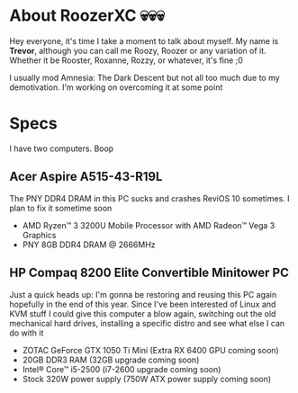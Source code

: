 # About RoozerXC 💀💀💀
Hey everyone, it's time I take a moment to talk about myself. My name is **Trevor**, although you can call me Roozy, Roozer or any variation of it. Whether it be Rooster, Roxanne, Rozzy, or whatever, it's fine ;0

I usually mod Amnesia: The Dark Descent but not all too much due to my demotivation. I'm working on overcoming it at some point

# Specs
I have two computers. Boop
## Acer Aspire A515-43-R19L
The PNY DDR4 DRAM in this PC sucks and crashes ReviOS 10 sometimes. I plan to fix it sometime soon
- AMD Ryzen™ 3 3200U Mobile Processor with AMD Radeon™ Vega 3 Graphics
- PNY 8GB DDR4 DRAM @ 2666MHz
## HP Compaq 8200 Elite Convertible Minitower PC
Just a quick heads up: I'm gonna be restoring and reusing this PC again hopefully in the end of this year. Since I've been interested of Linux and KVM stuff I could give this computer a blow again, switching out the old mechanical hard drives, installing a specific distro and see what else I can do with it
- ZOTAC GeForce GTX 1050 Ti Mini (Extra RX 6400 GPU coming soon)
- 20GB DDR3 RAM (32GB upgrade coming soon)
- Intel® Core™ i5-2500 (i7-2600 upgrade coming soon)
- Stock 320W power supply (750W ATX power supply coming soon)

<!---
Phantasm42/Phantasm42 is a ✨ special ✨ repository DEEZ NUTS
--->
